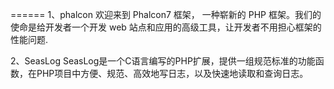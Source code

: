 
======
1、phalcon
	欢迎来到 Phalcon7 框架， 一种崭新的 PHP 框架。我们的使命是给开发者一个开发 web 站点和应用的高级工具，让开发者不用担心框架的性能问题.

2、SeasLog
	SeasLog是一个C语言编写的PHP扩展，提供一组规范标准的功能函数，在PHP项目中方便、规范、高效地写日志，以及快速地读取和查询日志。


